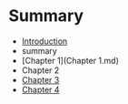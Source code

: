 # Summary

* [Introduction](README.md)
* summary
* [Chapter 1](Chapter 1.md)
* Chapter 2
* [Chapter 3](chapter_3.md)
* [Chapter 4](chapter_4.md)

